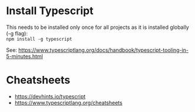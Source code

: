 # Install Typescript

This needs to be installed only once for all projects as it is installed globally (-g flag):  
`npm install -g typescript`

See: https://www.typescriptlang.org/docs/handbook/typescript-tooling-in-5-minutes.html

# Cheatsheets

* https://devhints.io/typescript
* https://www.typescriptlang.org/cheatsheets
